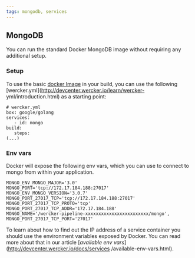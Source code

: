 ```yaml
---
tags: mongodb, services
---
```


## MongoDB 
You can run the standard Docker MongoDB image without requiring any
additional setup.

### Setup

To use the basic [docker Image](https://registry.hub.docker.com/_/mongo/) in
your build, you can use the following
[wercker.yml](http://devcenter.wercker.io/learn/wercker-
yml/introduction.html) as a starting point:

```
# wercker.yml
box: google/golang
services:
   - id: mongo
build:
   steps:
(...)
```

### Env vars 
Docker will expose the following env vars, which you can use to
connect to mongo from within your application.

```
MONGO_ENV_MONGO_MAJOR='3.0'
MONGO_PORT='tcp://172.17.184.188:27017'
MONGO_ENV_MONGO_VERSION='3.0.7'
MONGO_PORT_27017_TCP='tcp://172.17.184.188:27017'
MONGO_PORT_27017_TCP_PROTO='tcp'
MONGO_PORT_27017_TCP_ADDR='172.17.184.188'
MONGO_NAME='/wercker-pipeline-xxxxxxxxxxxxxxxxxxxxxxxx/mongo',
MONGO_PORT_27017_TCP_PORT='27017'
```

To learn about how to find out the IP address of a service container you should
use the environment variables exposed by Docker. You can read more about that in
our article [_available env vars_](http://devcenter.wercker.io/docs/services
/available-env-vars.html).
